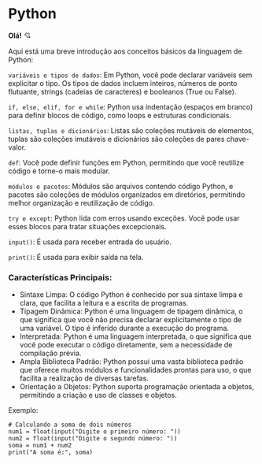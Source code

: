 # Python

**Olá!** 💘

Aqui está uma breve introdução aos conceitos básicos da linguagem de Python:

`variáveis e tipos de dados`: Em Python, você pode declarar variáveis sem explicitar o tipo. Os tipos de dados incluem inteiros, números de ponto flutuante, strings (cadeias de caracteres) e booleanos (True ou False).

`if, else, elif, for e while`: Python usa indentação (espaços em branco) para definir blocos de código, como loops e estruturas condicionais.

`listas, tuplas e dicionários`: Listas são coleções mutáveis de elementos, tuplas são coleções imutáveis e dicionários são coleções de pares chave-valor.

`def`: Você pode definir funções em Python, permitindo que você reutilize código e torne-o mais modular.

`módulos e pacotes`: Módulos são arquivos contendo código Python, e pacotes são coleções de módulos organizados em diretórios, permitindo melhor organização e reutilização de código.

`try e except`: Python lida com erros usando exceções. Você pode usar esses blocos para tratar situações excepcionais.

`input()`: É usada para receber entrada do usuário. 

`print()`: É usada para exibir saída na tela.

### Características Principais:

- Sintaxe Limpa: O código Python é conhecido por sua sintaxe limpa e clara, que facilita a leitura e a escrita de programas.
- Tipagem Dinâmica: Python é uma linguagem de tipagem dinâmica, o que significa que você não precisa declarar explicitamente o tipo de uma variável. O tipo é inferido durante a execução do programa.
- Interpretada: Python é uma linguagem interpretada, o que significa que você pode executar o código diretamente, sem a necessidade de compilação prévia.
- Ampla Biblioteca Padrão: Python possui uma vasta biblioteca padrão que oferece muitos módulos e funcionalidades prontas para uso, o que facilita a realização de diversas tarefas.
- Orientação a Objetos: Python suporta programação orientada a objetos, permitindo a criação e uso de classes e objetos.

Exemplo:

```
# Calculando a soma de dois números
num1 = float(input("Digite o primeiro número: "))
num2 = float(input("Digite o segundo número: "))
soma = num1 + num2
print("A soma é:", soma)
```
